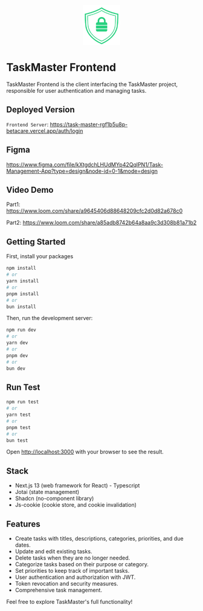 <p align="center">
  <img src="https://github.com/PiusLucky/TaskMaster-FE/raw/main/public/images/logo.png" alt="TaskMaster Logo" width="100">
</p>

# TaskMaster Frontend

TaskMaster Frontend is the client interfacing the TaskMaster project, responsible for user authentication and  managing tasks.

## Deployed Version
`Frontend Server`: https://task-master-rgf1b5u8p-betacare.vercel.app/auth/login


## Figma
https://www.figma.com/file/kXtgdchLHUdMYp42QqlPN1/Task-Management-App?type=design&node-id=0-1&mode=design

## Video Demo
Part1: https://www.loom.com/share/a9645406d88648209cfc2d0d82a678c0

Part2: https://www.loom.com/share/a85adb8742b64a8aa9c3d308b81a71b2


## Getting Started
First, install your packages
```bash
npm install
# or
yarn install
# or
pnpm install
# or
bun install
```

Then, run the development server:

```bash
npm run dev
# or
yarn dev
# or
pnpm dev
# or
bun dev
```

## Run Test

```bash
npm run test
# or
yarn test
# or
pnpm test
# or
bun test
```

Open [http://localhost:3000](http://localhost:3000) with your browser to see the result.


## Stack
- Next.js 13 (web framework for React) - Typescript
- Jotai (state management)
- Shadcn (no-component library)
- Js-cookie (cookie store, and cookie invalidation)


## Features

- Create tasks with titles, descriptions, categories, priorities, and due dates.
- Update and edit existing tasks.
- Delete tasks when they are no longer needed.
- Categorize tasks based on their purpose or category.
- Set priorities to keep track of important tasks.
- User authentication and authorization with JWT.
- Token revocation and security measures.
- Comprehensive task management.

Feel free to explore TaskMaster's full functionality!
